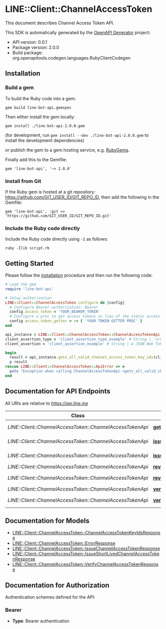 # LINE::Client::ChannelAccessToken

This document describes Channel Access Token API.

This SDK is automatically generated by the [OpenAPI Generator](https://openapi-generator.tech) project:

- API version: 0.0.1
- Package version: 2.0.0
- Build package: org.openapitools.codegen.languages.RubyClientCodegen

## Installation

### Build a gem

To build the Ruby code into a gem:

```shell
gem build line-bot-api.gemspec
```

Then either install the gem locally:

```shell
gem install ./line-bot-api-2.0.0.gem
```

(for development, run `gem install --dev ./line-bot-api-2.0.0.gem` to install the development dependencies)

or publish the gem to a gem hosting service, e.g. [RubyGems](https://rubygems.org/).

Finally add this to the Gemfile:

    gem 'line-bot-api', '~> 2.0.0'

### Install from Git

If the Ruby gem is hosted at a git repository: https://github.com/GIT_USER_ID/GIT_REPO_ID, then add the following in the Gemfile:

    gem 'line-bot-api', :git => 'https://github.com/GIT_USER_ID/GIT_REPO_ID.git'

### Include the Ruby code directly

Include the Ruby code directly using `-I` as follows:

```shell
ruby -Ilib script.rb
```

## Getting Started

Please follow the [installation](#installation) procedure and then run the following code:

```ruby
# Load the gem
require 'line-bot-api'

# Setup authorization
LINE::Client::ChannelAccessToken.configure do |config|
  # Configure Bearer authorization: Bearer
  config.access_token = 'YOUR_BEARER_TOKEN'
  # Configure a proc to get access tokens in lieu of the static access_token configuration
  config.access_token_getter = -> { 'YOUR TOKEN GETTER PROC' } 
end

api_instance = LINE::Client::ChannelAccessToken::ChannelAccessTokenApi.new
client_assertion_type = 'client_assertion_type_example' # String | `urn:ietf:params:oauth:client-assertion-type:jwt-bearer`
client_assertion = 'client_assertion_example' # String | A JSON Web Token (JWT) (opens new window)the client needs to create and sign with the private key.

begin
  result = api_instance.gets_all_valid_channel_access_token_key_ids(client_assertion_type, client_assertion)
  p result
rescue LINE::Client::ChannelAccessToken::ApiError => e
  puts "Exception when calling ChannelAccessTokenApi->gets_all_valid_channel_access_token_key_ids: #{e}"
end

```

## Documentation for API Endpoints

All URIs are relative to *https://api.line.me*

Class | Method | HTTP request | Description
------------ | ------------- | ------------- | -------------
*LINE::Client::ChannelAccessToken::ChannelAccessTokenApi* | [**gets_all_valid_channel_access_token_key_ids**](docs/ChannelAccessTokenApi.md#gets_all_valid_channel_access_token_key_ids) | **GET** /oauth2/v2.1/tokens/kid | 
*LINE::Client::ChannelAccessToken::ChannelAccessTokenApi* | [**issue_channel_token**](docs/ChannelAccessTokenApi.md#issue_channel_token) | **POST** /v2/oauth/accessToken | 
*LINE::Client::ChannelAccessToken::ChannelAccessTokenApi* | [**issue_channel_token_by_jwt**](docs/ChannelAccessTokenApi.md#issue_channel_token_by_jwt) | **POST** /oauth2/v2.1/token | 
*LINE::Client::ChannelAccessToken::ChannelAccessTokenApi* | [**revoke_channel_token**](docs/ChannelAccessTokenApi.md#revoke_channel_token) | **POST** /v2/oauth/revoke | 
*LINE::Client::ChannelAccessToken::ChannelAccessTokenApi* | [**revoke_channel_token_by_jwt**](docs/ChannelAccessTokenApi.md#revoke_channel_token_by_jwt) | **POST** /oauth2/v2.1/revoke | 
*LINE::Client::ChannelAccessToken::ChannelAccessTokenApi* | [**verify_channel_token**](docs/ChannelAccessTokenApi.md#verify_channel_token) | **POST** /v2/oauth/verify | 
*LINE::Client::ChannelAccessToken::ChannelAccessTokenApi* | [**verify_channel_token_by_jwt**](docs/ChannelAccessTokenApi.md#verify_channel_token_by_jwt) | **GET** /oauth2/v2.1/verify | 


## Documentation for Models

 - [LINE::Client::ChannelAccessToken::ChannelAccessTokenKeyIdsResponse](docs/ChannelAccessTokenKeyIdsResponse.md)
 - [LINE::Client::ChannelAccessToken::ErrorResponse](docs/ErrorResponse.md)
 - [LINE::Client::ChannelAccessToken::IssueChannelAccessTokenResponse](docs/IssueChannelAccessTokenResponse.md)
 - [LINE::Client::ChannelAccessToken::IssueShortLivedChannelAccessTokenResponse](docs/IssueShortLivedChannelAccessTokenResponse.md)
 - [LINE::Client::ChannelAccessToken::VerifyChannelAccessTokenResponse](docs/VerifyChannelAccessTokenResponse.md)


## Documentation for Authorization


Authentication schemes defined for the API:
### Bearer

- **Type**: Bearer authentication

